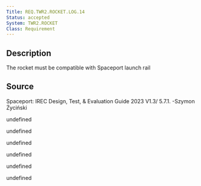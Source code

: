 ```yaml
---
Title: REQ.TWR2.ROCKET.LOG.14
Status: accepted
System: TWR2.ROCKET
Class: Requirement
---
```


## Description

The rocket must be compatible with Spaceport launch rail 

## Source

Spaceport: IREC Design, Test, & Evaluation Guide 2023 V1.3/ 5.7.1. -Szymon Życiński


undefined

undefined

undefined

undefined

undefined

undefined
